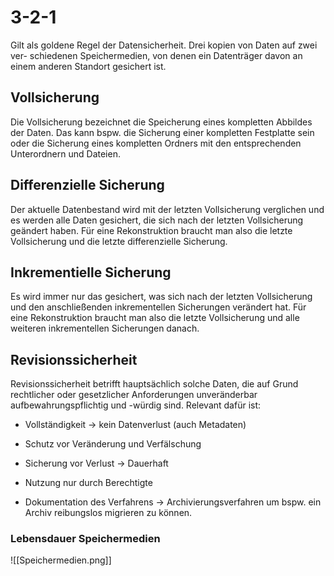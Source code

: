 # 3-2-1
Gilt als goldene Regel der Datensicherheit. Drei kopien von Daten auf zwei ver-
schiedenen Speichermedien, von denen ein Datenträger davon an einem anderen
Standort gesichert ist.
## Vollsicherung

Die Vollsicherung bezeichnet die Speicherung eines kompletten Abbildes
der Daten. Das kann bspw. die Sicherung einer kompletten Festplatte sein
oder die Sicherung eines kompletten Ordners mit den entsprechenden
Unterordnern und Dateien.

## Differenzielle Sicherung

Der aktuelle Datenbestand wird mit der letzten Vollsicherung verglichen
und es werden alle Daten gesichert, die sich nach der letzten
Vollsicherung geändert haben. Für eine Rekonstruktion braucht man also
die letzte Vollsicherung und die letzte differenzielle Sicherung.

## Inkrementielle Sicherung

Es wird immer nur das gesichert, was sich nach der letzten Vollsicherung
und den anschließenden inkrementellen Sicherungen verändert hat. Für
eine Rekonstruktion braucht man also die letzte Vollsicherung und alle
weiteren inkrementellen Sicherungen danach.

## Revisionssicherheit

Revisionssicherheit betrifft hauptsächlich solche Daten, die auf Grund
rechtlicher oder gesetzlicher Anforderungen unveränderbar
aufbewahrungspflichtig und -würdig sind. Relevant dafür ist:

-   Vollständigkeit → kein Datenverlust (auch Metadaten)

-   Schutz vor Veränderung und Verfälschung

-   Sicherung vor Verlust → Dauerhaft

-   Nutzung nur durch Berechtigte

-   Dokumentation des Verfahrens → Archivierungsverfahren um bspw. ein
Archiv reibungslos migrieren zu können.

### Lebensdauer Speichermedien

![[Speichermedien.png]]
